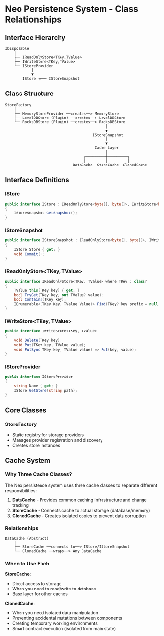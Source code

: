 # Neo Persistence System - Class Relationships

## Interface Hierarchy

```
IDisposable
    │
    ├── IReadOnlyStore<TKey,TValue>
    ├── IWriteStore<TKey,TValue>
    └── IStoreProvider
            │
            ▼
        IStore ◄─── IStoreSnapshot
```

## Class Structure

```
StoreFactory
    │
    ├── MemoryStoreProvider ──creates──> MemoryStore
    ├── LevelDBStore (Plugin) ──creates──> LevelDBStore
    └── RocksDBStore (Plugin) ──creates──> RocksDBStore
                                              │
                                              ▼
                                        IStoreSnapshot
                                              │
                                              ▼
                                         Cache Layer
                                              │
                                    ┌─────────┼─────────┐
                                    │         │         │
                               DataCache  StoreCache  ClonedCache
```

## Interface Definitions

### IStore
```csharp
public interface IStore : IReadOnlyStore<byte[], byte[]>, IWriteStore<byte[], byte[]>, IDisposable
{
    IStoreSnapshot GetSnapshot();
}
```

### IStoreSnapshot
```csharp
public interface IStoreSnapshot : IReadOnlyStore<byte[], byte[]>, IWriteStore<byte[], byte[]>, IDisposable
{
    IStore Store { get; }
    void Commit();
}
```

### IReadOnlyStore<TKey, TValue>
```csharp
public interface IReadOnlyStore<TKey, TValue> where TKey : class?
{
    TValue this[TKey key] { get; }
    bool TryGet(TKey key, out TValue? value);
    bool Contains(TKey key);
    IEnumerable<(TKey Key, TValue Value)> Find(TKey? key_prefix = null, SeekDirection direction = SeekDirection.Forward);
}
```

### IWriteStore<TKey, TValue>
```csharp
public interface IWriteStore<TKey, TValue>
{
    void Delete(TKey key);
    void Put(TKey key, TValue value);
    void PutSync(TKey key, TValue value) => Put(key, value);
}
```

### IStoreProvider
```csharp
public interface IStoreProvider
{
    string Name { get; }
    IStore GetStore(string path);
}
```

## Core Classes

### StoreFactory
- Static registry for storage providers
- Manages provider registration and discovery
- Creates store instances

## Cache System

### Why Three Cache Classes?

The Neo persistence system uses three cache classes to separate different responsibilities:

1. **DataCache** - Provides common caching infrastructure and change tracking
2. **StoreCache** - Connects cache to actual storage (database/memory)
3. **ClonedCache** - Creates isolated copies to prevent data corruption

### Relationships

```
DataCache (Abstract)
    │
    ├── StoreCache ──connects to──> IStore/IStoreSnapshot
    └── ClonedCache ──wraps──> Any DataCache
```

### When to Use Each

**StoreCache**:
- Direct access to storage
- When you need to read/write to database
- Base layer for other caches

**ClonedCache**:
- When you need isolated data manipulation
- Preventing accidental mutations between components
- Creating temporary working environments
- Smart contract execution (isolated from main state)
